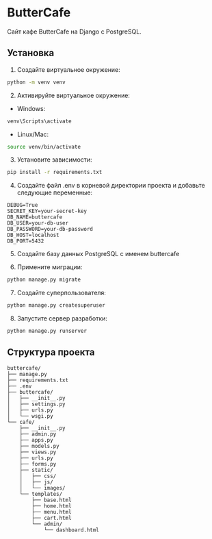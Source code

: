 # ButterCafe

Сайт кафе ButterCafe на Django с PostgreSQL.

## Установка

1. Создайте виртуальное окружение:
```bash
python -m venv venv
```

2. Активируйте виртуальное окружение:
- Windows:
```bash
venv\Scripts\activate
```
- Linux/Mac:
```bash
source venv/bin/activate
```

3. Установите зависимости:
```bash
pip install -r requirements.txt
```

4. Создайте файл .env в корневой директории проекта и добавьте следующие переменные:
```
DEBUG=True
SECRET_KEY=your-secret-key
DB_NAME=buttercafe
DB_USER=your-db-user
DB_PASSWORD=your-db-password
DB_HOST=localhost
DB_PORT=5432
```

5. Создайте базу данных PostgreSQL с именем buttercafe

6. Примените миграции:
```bash
python manage.py migrate
```

7. Создайте суперпользователя:
```bash
python manage.py createsuperuser
```

8. Запустите сервер разработки:
```bash
python manage.py runserver
```

## Структура проекта

```
buttercafe/
├── manage.py
├── requirements.txt
├── .env
├── buttercafe/
│   ├── __init__.py
│   ├── settings.py
│   ├── urls.py
│   └── wsgi.py
└── cafe/
    ├── __init__.py
    ├── admin.py
    ├── apps.py
    ├── models.py
    ├── views.py
    ├── urls.py
    ├── forms.py
    ├── static/
    │   ├── css/
    │   ├── js/
    │   └── images/
    └── templates/
        ├── base.html
        ├── home.html
        ├── menu.html
        ├── cart.html
        └── admin/
            └── dashboard.html
``` 